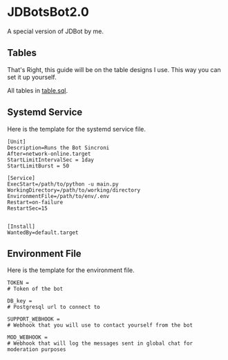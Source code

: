 # JDBotsBot2.0

A special version of JDBot by me.

## Tables

That's Right, this guide will be on the table designs I use.
This way you can set it up yourself.

All tables in [table.sql](table.sql).

## Systemd Service

Here is the template for the systemd service file.

```
[Unit]
Description=Runs the Bot Sincroni
After=network-online.target
StartLimitIntervalSec = 1day
StartLimitBurst = 50

[Service]
ExecStart=/path/to/python -u main.py
WorkingDirectory=/path/to/working/directory
EnvironmentFile=/path/to/env/.env
Restart=on-failure
RestartSec=15


[Install]
WantedBy=default.target
```

## Environment File

Here is the template for the environment file.

```env
TOKEN = 
# Token of the bot

DB_key = 
# Postgresql url to connect to

SUPPORT_WEBHOOK = 
# Webhook that you will use to contact yourself from the bot

MOD_WEBHOOK = 
# Webhook that will log the messages sent in global chat for moderation purposes
```
